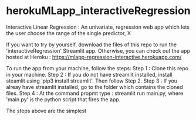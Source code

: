 # herokuMLapp_interactiveRegression
Interactive Linear Regression : An univariate, regression web app which lets the user choose the range of the single predictor, X   

If you want to try by yourself, download the files of this repo to run the 'interactiveRegression' Streamlit app.
Otherwise, you can check out the app hosted at Heroku :  https://mlapp-regression-interactive.herokuapp.com/

To run the app from your machine, follow the steps:
Step 1 : Clone this repo in your  machine.
Step 2 : If you do not have streamlit installed, install steamlit using 'pip3  install streamlit'.  Then follow Step 2.
Step 3 : If you alreay have streamlit installed, go to the folder which contains the cloned files.
Step 4 : At the command propmt type : streamlit run main.py, where 'main.py' is the python script that fires the app. 


The steps above are the simplest 
